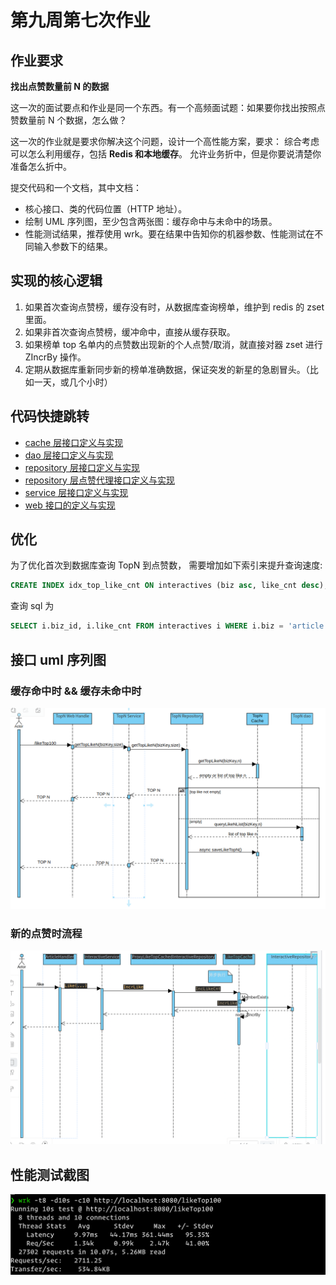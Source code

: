 # 第九周第七次作业


## 作业要求
**找出点赞数量前 N 的数据**

这一次的面试要点和作业是同一个东西。有一个高频面试题：如果要你找出按照点赞数量前 N 个数据，怎么做？

这一次的作业就是要求你解决这个问题，设计一个高性能方案，要求：
综合考虑可以怎么利用缓存，包括 **Redis 和本地缓存**。
允许业务折中，但是你要说清楚你准备怎么折中。

提交代码和一个文档，其中文档：

* 核心接口、类的代码位置（HTTP 地址）。
* 绘制 UML 序列图，至少包含两张图：缓存命中与未命中的场景。
* 性能测试结果，推荐使用 wrk。要在结果中告知你的机器参数、性能测试在不同输入参数下的结果。

## 实现的核心逻辑

1. 如果首次查询点赞榜，缓存没有时，从数据库查询榜单，维护到 redis 的 zset 里面。
2. 如果非首次查询点赞榜，缓冲命中，直接从缓存获取。
3. 如果榜单 top 名单内的点赞数出现新的个人点赞/取消，就直接对器 zset 进行 ZIncrBy 操作。
4. 定期从数据库重新同步新的榜单准确数据，保证突发的新星的急剧冒头。（比如一天，或几个小时）

## 代码快捷跳转

* [cache 层接口定义与实现](./webook/internal/repository/cache/like_top.go)
* [dao 层接口定义与实现](./webook/internal/repository/dao/like_top.go)
* [repository 层接口定义与实现](./webook/internal/repository/like_top.go)
* [repository 层点赞代理接口定义与实现](./webook/internal/repository/topn_proxy_interactive.go)
* [service 层接口定义与实现](./webook/internal/service/like_top.go)
* [web 接口的定义与实现](./webook/internal/web/like_top.go)

## 优化

为了优化首次到数据库查询 TopN 到点赞数， 需要增加如下索引来提升查询速度:

```sql
CREATE INDEX idx_top_like_cnt ON interactives (biz asc, like_cnt desc);
```

查询 sql 为 
```sql
SELECT i.biz_id, i.like_cnt FROM interactives i WHERE i.biz = 'article' ORDER BY i.like_cnt desc LIMIT 100
```

## 接口 uml 序列图

### 缓存命中时 && 缓存未命中时

![image-20240102155730957](./assets/image-20240102155730957.png)

### 新的点赞时流程

![image-20240107172245157](./assets/image-20240107172245157.png)

## 性能测试截图

![image-20240107173009935](./assets/image-20240107173009935.png)
